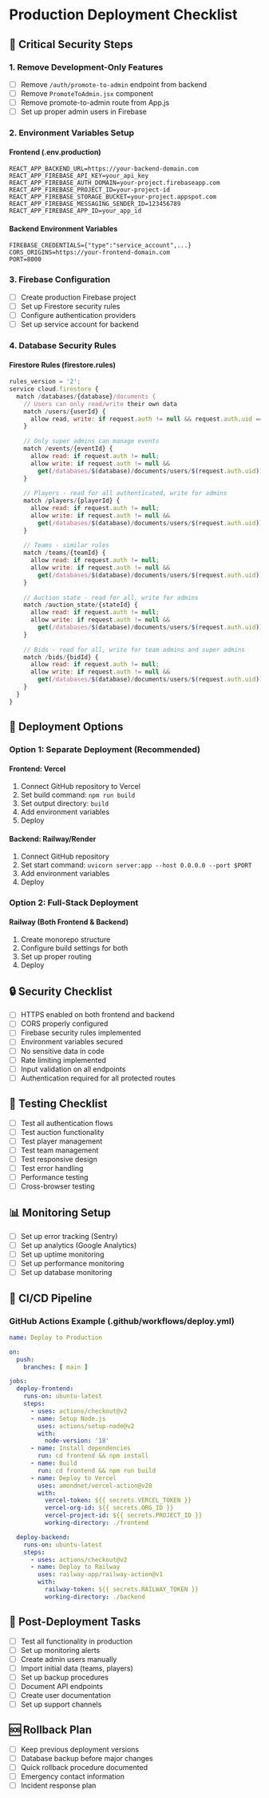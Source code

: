 # Production Deployment Checklist

## 🚨 Critical Security Steps

### 1. Remove Development-Only Features
- [ ] Remove `/auth/promote-to-admin` endpoint from backend
- [ ] Remove `PromoteToAdmin.jsx` component
- [ ] Remove promote-to-admin route from App.js
- [ ] Set up proper admin users in Firebase

### 2. Environment Variables Setup

#### Frontend (.env.production)
```env
REACT_APP_BACKEND_URL=https://your-backend-domain.com
REACT_APP_FIREBASE_API_KEY=your_api_key
REACT_APP_FIREBASE_AUTH_DOMAIN=your-project.firebaseapp.com
REACT_APP_FIREBASE_PROJECT_ID=your-project-id
REACT_APP_FIREBASE_STORAGE_BUCKET=your-project.appspot.com
REACT_APP_FIREBASE_MESSAGING_SENDER_ID=123456789
REACT_APP_FIREBASE_APP_ID=your_app_id
```

#### Backend Environment Variables
```env
FIREBASE_CREDENTIALS={"type":"service_account",...}
CORS_ORIGINS=https://your-frontend-domain.com
PORT=8000
```

### 3. Firebase Configuration
- [ ] Create production Firebase project
- [ ] Set up Firestore security rules
- [ ] Configure authentication providers
- [ ] Set up service account for backend

### 4. Database Security Rules

#### Firestore Rules (firestore.rules)
```javascript
rules_version = '2';
service cloud.firestore {
  match /databases/{database}/documents {
    // Users can only read/write their own data
    match /users/{userId} {
      allow read, write: if request.auth != null && request.auth.uid == userId;
    }
    
    // Only super admins can manage events
    match /events/{eventId} {
      allow read: if request.auth != null;
      allow write: if request.auth != null && 
        get(/databases/$(database)/documents/users/$(request.auth.uid)).data.role == 'super_admin';
    }
    
    // Players - read for all authenticated, write for admins
    match /players/{playerId} {
      allow read: if request.auth != null;
      allow write: if request.auth != null && 
        get(/databases/$(database)/documents/users/$(request.auth.uid)).data.role in ['super_admin', 'team_admin'];
    }
    
    // Teams - similar rules
    match /teams/{teamId} {
      allow read: if request.auth != null;
      allow write: if request.auth != null && 
        get(/databases/$(database)/documents/users/$(request.auth.uid)).data.role == 'super_admin';
    }
    
    // Auction state - read for all, write for admins
    match /auction_state/{stateId} {
      allow read: if request.auth != null;
      allow write: if request.auth != null && 
        get(/databases/$(database)/documents/users/$(request.auth.uid)).data.role == 'super_admin';
    }
    
    // Bids - read for all, write for team admins and super admins
    match /bids/{bidId} {
      allow read: if request.auth != null;
      allow write: if request.auth != null && 
        get(/databases/$(database)/documents/users/$(request.auth.uid)).data.role in ['super_admin', 'team_admin'];
    }
  }
}
```

## 🚀 Deployment Options

### Option 1: Separate Deployment (Recommended)

#### Frontend: Vercel
1. Connect GitHub repository to Vercel
2. Set build command: `npm run build`
3. Set output directory: `build`
4. Add environment variables
5. Deploy

#### Backend: Railway/Render
1. Connect GitHub repository
2. Set start command: `uvicorn server:app --host 0.0.0.0 --port $PORT`
3. Add environment variables
4. Deploy

### Option 2: Full-Stack Deployment

#### Railway (Both Frontend & Backend)
1. Create monorepo structure
2. Configure build settings for both
3. Set up proper routing
4. Deploy

## 🔒 Security Checklist

- [ ] HTTPS enabled on both frontend and backend
- [ ] CORS properly configured
- [ ] Firebase security rules implemented
- [ ] Environment variables secured
- [ ] No sensitive data in code
- [ ] Rate limiting implemented
- [ ] Input validation on all endpoints
- [ ] Authentication required for all protected routes

## 🧪 Testing Checklist

- [ ] Test all authentication flows
- [ ] Test auction functionality
- [ ] Test player management
- [ ] Test team management
- [ ] Test responsive design
- [ ] Test error handling
- [ ] Performance testing
- [ ] Cross-browser testing

## 📊 Monitoring Setup

- [ ] Set up error tracking (Sentry)
- [ ] Set up analytics (Google Analytics)
- [ ] Set up uptime monitoring
- [ ] Set up performance monitoring
- [ ] Set up database monitoring

## 🔄 CI/CD Pipeline

### GitHub Actions Example (.github/workflows/deploy.yml)
```yaml
name: Deploy to Production

on:
  push:
    branches: [ main ]

jobs:
  deploy-frontend:
    runs-on: ubuntu-latest
    steps:
      - uses: actions/checkout@v2
      - name: Setup Node.js
        uses: actions/setup-node@v2
        with:
          node-version: '18'
      - name: Install dependencies
        run: cd frontend && npm install
      - name: Build
        run: cd frontend && npm run build
      - name: Deploy to Vercel
        uses: amondnet/vercel-action@v20
        with:
          vercel-token: ${{ secrets.VERCEL_TOKEN }}
          vercel-org-id: ${{ secrets.ORG_ID }}
          vercel-project-id: ${{ secrets.PROJECT_ID }}
          working-directory: ./frontend

  deploy-backend:
    runs-on: ubuntu-latest
    steps:
      - uses: actions/checkout@v2
      - name: Deploy to Railway
        uses: railway-app/railway-action@v1
        with:
          railway-token: ${{ secrets.RAILWAY_TOKEN }}
          working-directory: ./backend
```

## 📝 Post-Deployment Tasks

- [ ] Test all functionality in production
- [ ] Set up monitoring alerts
- [ ] Create admin users manually
- [ ] Import initial data (teams, players)
- [ ] Set up backup procedures
- [ ] Document API endpoints
- [ ] Create user documentation
- [ ] Set up support channels

## 🆘 Rollback Plan

- [ ] Keep previous deployment versions
- [ ] Database backup before major changes
- [ ] Quick rollback procedure documented
- [ ] Emergency contact information
- [ ] Incident response plan
